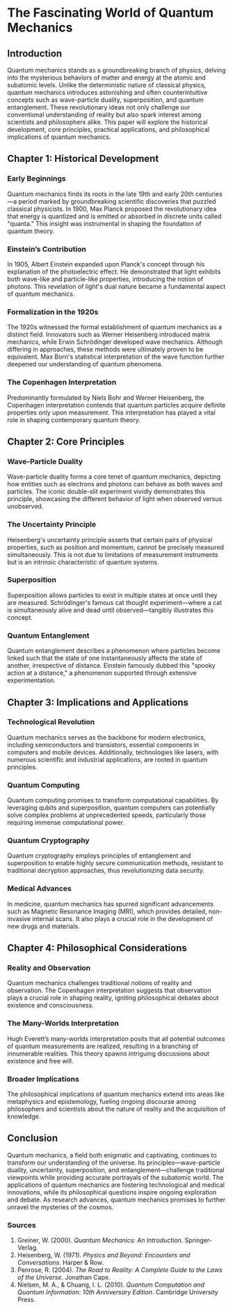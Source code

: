 # The Fascinating World of Quantum Mechanics

## Introduction

Quantum mechanics stands as a groundbreaking branch of physics, delving into the mysterious behaviors of matter and energy at the atomic and subatomic levels. Unlike the deterministic nature of classical physics, quantum mechanics introduces astonishing and often counterintuitive concepts such as wave-particle duality, superposition, and quantum entanglement. These revolutionary ideas not only challenge our conventional understanding of reality but also spark interest among scientists and philosophers alike. This paper will explore the historical development, core principles, practical applications, and philosophical implications of quantum mechanics.

## Chapter 1: Historical Development

### Early Beginnings

Quantum mechanics finds its roots in the late 19th and early 20th centuries—a period marked by groundbreaking scientific discoveries that puzzled classical physicists. In 1900, Max Planck proposed the revolutionary idea that energy is quantized and is emitted or absorbed in discrete units called "quanta." This insight was instrumental in shaping the foundation of quantum theory.

### Einstein’s Contribution

In 1905, Albert Einstein expanded upon Planck's concept through his explanation of the photoelectric effect. He demonstrated that light exhibits both wave-like and particle-like properties, introducing the notion of photons. This revelation of light's dual nature became a fundamental aspect of quantum mechanics.

### Formalization in the 1920s

The 1920s witnessed the formal establishment of quantum mechanics as a distinct field. Innovators such as Werner Heisenberg introduced matrix mechanics, while Erwin Schrödinger developed wave mechanics. Although differing in approaches, these methods were ultimately proven to be equivalent. Max Born's statistical interpretation of the wave function further deepened our understanding of quantum phenomena.

### The Copenhagen Interpretation

Predominantly formulated by Niels Bohr and Werner Heisenberg, the Copenhagen interpretation contends that quantum particles acquire definite properties only upon measurement. This interpretation has played a vital role in shaping contemporary quantum theory.

## Chapter 2: Core Principles

### Wave-Particle Duality

Wave-particle duality forms a core tenet of quantum mechanics, depicting how entities such as electrons and photons can behave as both waves and particles. The iconic double-slit experiment vividly demonstrates this principle, showcasing the different behavior of light when observed versus unobserved.

### The Uncertainty Principle

Heisenberg's uncertainty principle asserts that certain pairs of physical properties, such as position and momentum, cannot be precisely measured simultaneously. This is not due to limitations of measurement instruments but is an intrinsic characteristic of quantum systems.

### Superposition

Superposition allows particles to exist in multiple states at once until they are measured. Schrödinger's famous cat thought experiment—where a cat is simultaneously alive and dead until observed—tangibly illustrates this concept.

### Quantum Entanglement

Quantum entanglement describes a phenomenon where particles become linked such that the state of one instantaneously affects the state of another, irrespective of distance. Einstein famously dubbed this "spooky action at a distance," a phenomenon supported through extensive experimentation.

## Chapter 3: Implications and Applications

### Technological Revolution

Quantum mechanics serves as the backbone for modern electronics, including semiconductors and transistors, essential components in computers and mobile devices. Additionally, technologies like lasers, with numerous scientific and industrial applications, are rooted in quantum principles.

### Quantum Computing

Quantum computing promises to transform computational capabilities. By leveraging qubits and superposition, quantum computers can potentially solve complex problems at unprecedented speeds, particularly those requiring immense computational power.

### Quantum Cryptography

Quantum cryptography employs principles of entanglement and superposition to enable highly secure communication methods, resistant to traditional decryption approaches, thus revolutionizing data security.

### Medical Advances

In medicine, quantum mechanics has spurred significant advancements such as Magnetic Resonance Imaging (MRI), which provides detailed, non-invasive internal scans. It also plays a crucial role in the development of new drugs and materials.

## Chapter 4: Philosophical Considerations

### Reality and Observation

Quantum mechanics challenges traditional notions of reality and observation. The Copenhagen interpretation suggests that observation plays a crucial role in shaping reality, igniting philosophical debates about existence and consciousness.

### The Many-Worlds Interpretation

Hugh Everett’s many-worlds interpretation posits that all potential outcomes of quantum measurements are realized, resulting in a branching of innumerable realities. This theory spawns intriguing discussions about existence and free will.

### Broader Implications

The philosophical implications of quantum mechanics extend into areas like metaphysics and epistemology, fueling ongoing discourse among philosophers and scientists about the nature of reality and the acquisition of knowledge.

## Conclusion

Quantum mechanics, a field both enigmatic and captivating, continues to transform our understanding of the universe. Its principles—wave-particle duality, uncertainty, superposition, and entanglement—challenge traditional viewpoints while providing accurate portrayals of the subatomic world. The applications of quantum mechanics are fostering technological and medical innovations, while its philosophical questions inspire ongoing exploration and debate. As research advances, quantum mechanics promises to further unravel the mysteries of the cosmos.

### Sources

1. Greiner, W. (2000). *Quantum Mechanics: An Introduction*. Springer-Verlag.
2. Heisenberg, W. (1971). *Physics and Beyond: Encounters and Conversations*. Harper & Row.
3. Penrose, R. (2004). *The Road to Reality: A Complete Guide to the Laws of the Universe*. Jonathan Cape.
4. Nielsen, M. A., & Chuang, I. L. (2010). *Quantum Computation and Quantum Information: 10th Anniversary Edition*. Cambridge University Press.
